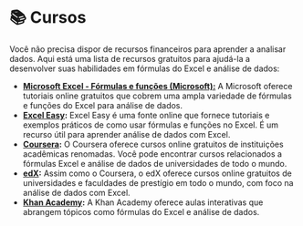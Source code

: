 # 📚 Cursos

Você não precisa dispor de recursos financeiros para aprender a analisar dados. Aqui está uma lista de recursos gratuitos para ajudá-la a desenvolver suas habilidades em fórmulas do Excel e análise de dados:

* [**Microsoft Excel - Fórmulas e funções (Microsoft):**](https://support.microsoft.com/pt-pt/excel) A Microsoft oferece tutoriais online gratuitos que cobrem uma ampla variedade de fórmulas e funções do Excel para análise de dados.
* [**Excel Easy**](https://www.excel-easy.com/)**:** Excel Easy é uma fonte online que fornece tutoriais e exemplos práticos de como usar fórmulas e funções no Excel. É um recurso útil para aprender análise de dados com Excel.
* [**Coursera**](https://www.coursera.org/about/partners/br)**:** O Coursera oferece cursos online gratuitos de instituições acadêmicas renomadas. Você pode encontrar cursos relacionados a fórmulas Excel e análise de dados de universidades de todo o mundo.
* [**edX**](https://www.edx.org/)**:** Assim como o Coursera, o edX oferece cursos online gratuitos de universidades e faculdades de prestígio em todo o mundo, com foco na análise de dados com Excel.
* [**Khan Academy**](https://es.khanacademy.org/)**:** A Khan Academy oferece aulas interativas que abrangem tópicos como fórmulas do Excel e análise de dados.
